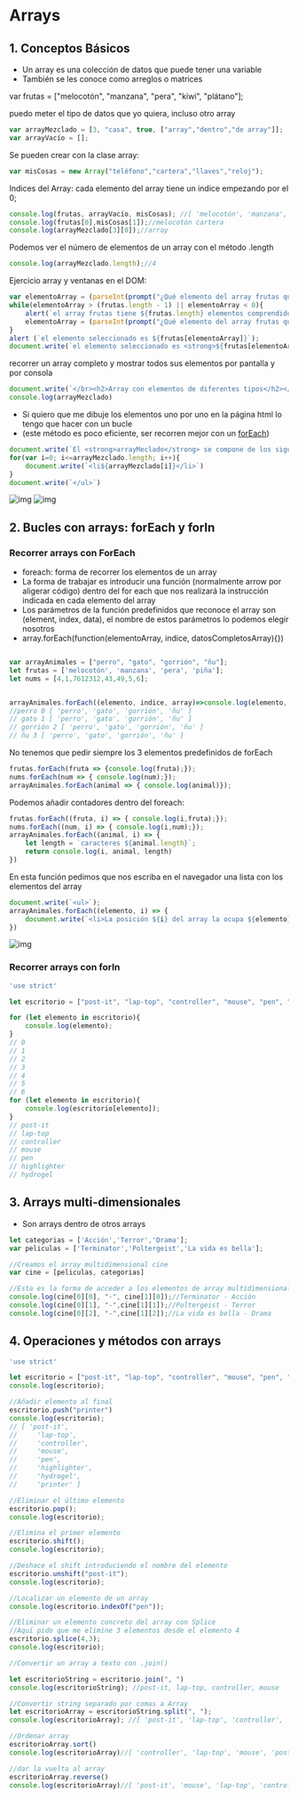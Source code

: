 # Arrays

## 1. Conceptos Básicos
* Un array es una colección de datos que puede tener una variable
* También se les conoce como arreglos o matrices


var frutas = ["melocotón", "manzana", "pera", "kiwi", "plátano"];

puedo meter el tipo de datos que yo quiera, incluso otro array

```jsx
var arrayMezclado = [3, "casa", true, ["array","dentro","de array"]];
var arrayVacío = [];
```

Se pueden crear con la clase array:
```jsx
var misCosas = new Array("teléfono","cartera","llaves","reloj");
```
Indices del Array: cada elemento del array tiene un indice empezando por el 0;
```jsx
console.log(frutas, arrayVacío, misCosas); //[ 'melocotón', 'manzana', 'pera', 'kiwi', 'plátano' ] [] [ 'teléfono', 'cartera', 'llaves', 'reloj' ]
console.log(frutas[0],misCosas[1]);//melocotón cartera
console.log(arrayMezclado[3][0]);//array
```
Podemos ver el número de elementos de un array con el método .length
```jsx
console.log(arrayMezclado.length);//4
```
Ejercicio array y ventanas en el DOM:
```jsx
var elementoArray = (parseInt(prompt("¿Qué elemento del array frutas quieres seleccionar?",0)));
while(elementoArray > (frutas.length - 1) || elementoArray < 0){
    alert(`el array frutas tiene ${frutas.length} elementos comprendidos entre las posiciones 0 y ${frutas.length - 1}, debe indicar un número comprendido entre 0 y ${frutas.length - 1}`);
    elementoArray = (parseInt(prompt("¿Qué elemento del array frutas quieres seleccionar?",0)));
}
alert (`el elemento seleccionado es ${frutas[elementoArray]}`);
document.write(`el elemento seleccionado es <strong>${frutas[elementoArray]}</strong>`);
```



recorrer un array completo y mostrar todos sus elementos por pantalla y por consola
```jsx
document.write(`</br><h2>Array con elementos de diferentes tipos</h2></br> [${arrayMezclado}]</br>`)
console.log(arrayMezclado)
```


* Si quiero que me dibuje los elementos uno por uno en la página html lo tengo que hacer con un bucle 
* (este método es poco eficiente, ser recorren mejor con un [forEach](#recorrer-arrays-con-foreach))
```jsx
document.write(`El <strong>arrayMeclado</strong> se compone de los siguientes elementos: </br><ul>`)
for(var i=0; i<=arrayMezclado.length; i++){
    document.write(`<li${arrayMezclado[i]}</li>`)
}
document.write(`</ul>`)
```

![img](img/1.png)
![img](img/2.png)

## 2. Bucles con arrays: forEach y forIn
### Recorrer arrays con ForEach

* foreach: forma de recorrer los elementos de un array
* La forma de trabajar es introducir una función (normalmente arrow por aligerar código) dentro del for each que nos realizará la instrucción indicada en cada elemento del array
* Los parámetros de la función predefinidos que reconoce el array son (element, index, data), el nombre de estos parámetros lo podemos elegir nosotros 
* array.forEach(function(elementoArray, indice, datosCompletosArray){})

```jsx

var arrayAnimales = ["perro", "gato", "gorrión", "ñu"];
let frutas = ['melocotón', 'manzana', 'pera', 'piña'];
let nums = [4,1,7612312,43,49,5,6];


arrayAnimales.forEach((elemento, indice, array)=>console.log(elemento, indice, array));
//perro 0 [ 'perro', 'gato', 'gorrión', 'ñu' ]
// gato 1 [ 'perro', 'gato', 'gorrión', 'ñu' ]
// gorrión 2 [ 'perro', 'gato', 'gorrión', 'ñu' ]
// ñu 3 [ 'perro', 'gato', 'gorrión', 'ñu' ]
```
No tenemos que pedir siempre los 3 elementos predefinidos de forEach
```jsx
frutas.forEach(fruta => {console.log(fruta);});
nums.forEach(num => { console.log(num);});
arrayAnimales.forEach(animal => { console.log(animal)});
```
Podemos añadir contadores dentro del foreach:
```jsx
frutas.forEach((fruta, i) => { console.log(i,fruta);});
nums.forEach((num, i) => { console.log(i,num);});
arrayAnimales.forEach((animal, i) => {
    let length = `caracteres ${animal.length}`;
    return console.log(i, animal, length)
})
```
En esta función pedimos que nos escriba en el navegador una lista con los elementos del array
```jsx
document.write(`<ul>`);
arrayAnimales.forEach((elemento, i) => {
    document.write(`<li>La posición ${i} del array la ocupa ${elemento}</li>`)
})
```
![img](img/3.png)

### Recorrer arrays con forIn

```jsx
'use strict'

let escritorio = ["post-it", "lap-top", "controller", "mouse", "pen", "highlighter", "hydrogel"];

for (let elemento in escritorio){
    console.log(elemento);
}
// 0
// 1
// 2
// 3
// 4
// 5
// 6
for (let elemento in escritorio){
    console.log(escritorio[elemento]);
}
// post-it
// lap-top
// controller
// mouse
// pen
// highlighter
// hydrogel

```

## 3. Arrays multi-dimensionales

* Son arrays dentro de otros arrays

```jsx
let categorias = ['Acción','Terror','Drama'];
var peliculas = ['Terminator','Poltergeist','La vida es bella'];

//Creamos el array multidimensional cine
var cine = [peliculas, categorias]

//Esta es la forma de acceder a los elementos de array multidimensional:
console.log(cine[0][0], "-", cine[1][0]);//Terminator - Acción
console.log(cine[0][1], "-",cine[1][1]);//Poltergeist - Terror
console.log(cine[0][2], "-",cine[1][2]);//La vida es bella - Drama
```
## 4. Operaciones y métodos con arrays
```jsx
'use strict'

let escritorio = ["post-it", "lap-top", "controller", "mouse", "pen", "highlighter", "hydrogel"];
console.log(escritorio);

//Añadir elemento al final
escritorio.push("printer")
console.log(escritorio);
// [ 'post-it',
//     'lap-top',
//     'controller',
//     'mouse',
//     'pen',
//     'highlighter',
//     'hydrogel',
//     'printer' ]

//Eliminar el último elemento
escritorio.pop();
console.log(escritorio);

//Elimina el primer elemento
escritorio.shift();
console.log(escritorio);

//Deshace el shift introduciendo el nombre del elemento
escritorio.unshift("post-it");
console.log(escritorio);

//Localizar un elemento de un array
console.log(escritorio.indexOf("pen"));

//Eliminar un elemento concreto del array con Splice
//Aquí pido que me elimine 3 elementos desde el elemento 4
escritorio.splice(4,3);
console.log(escritorio);

//Convertir un array a texto con .join()

let escritorioString = escritorio.join(", ")
console.log(escritorioString); //post-it, lap-top, controller, mouse

//Convertir string separado por comas a Array
let escritorioArray = escritorioString.split(", ");
console.log(escritorioArray); //[ 'post-it', 'lap-top', 'controller', 'mouse' ]

//Ordenar array
escritorioArray.sort()
console.log(escritorioArray)//[ 'controller', 'lap-top', 'mouse', 'post-it' ]

//dar la vuelta al array
escritorioArray.reverse()
console.log(escritorioArray)//[ 'post-it', 'mouse', 'lap-top', 'controller' ]
```

```jsx
```
